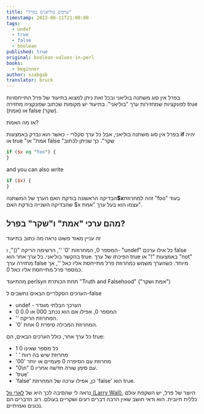 ```yaml
---
title: "ערכים בוליאנים בפרל"
timestamp: 2013-06-11T21:00:00
tags:
  - undef
  - true
  - false
  - boolean
published: true
original: boolean-values-in-perl
books:
  - beginner
author: szabgab
translator: bruck
---
```



בפרל אין סוג משתנה בוליאני ובכל זאת ניתן למצוא בתיעוד של פרל התייחסויות לפונקציות שמחזירות ערך "בוליאני".
בתיעוד יש מקומות שכתוב שפונקציה מחזירה true (אמת) או false (שקר).

אז מה האמת?



בפרל אין סוג משתנה בוליאני, אבל כל ערך סקלרי - כאשר הוא נבדק באמצעות <b>if</b>
יהיה או true "אמת" או false "שקר". כך שניתן לכתוב

```perl
if ($x eq "foo") {
}
```

and you can also write

```perl
if ($x) {
}
```

הבדיקה הראשונה בודקת האם הערך של המשתנה<b>$x</b>זהה למחרוזת "foo"
בעוד שהבדיקה השנייה בודקת האם  $x עצמו הוא בעל ערך "אמת".

## מהם ערכי "אמת" ו"שקר" בפרל?

זה עניין מאוד פשוט נראה מה כתוב בתיעוד

המספר 0, המחרוזות  '0'  '', הרשימה הריקה "()", ו- "undef"
כל אילו ערכם false בהקשר בוליאני. כל ערך אחר הוא true.
הפיכתו של ערך true באמצעות  "!" או "not" מחזירה ערך  false
מיוחד. כשהערך משמש כמחרוזת פרל מתייחסת אליו כאל '', אך כמספר פרל מתייחסת אליו כאל 0. 

מהתיעוד perlsyn תחת הכותרת  "Truth and Falsehood"  ("אמת ושקר")

הערכים הסקלריים הבאים נחשבים ל-false

* undef - הערכך הבלתי מוגדר
* 0  המספר 0, אפילו אם הוא נכתב  000  או 0.0
* ''   המחרוזת הריקה.
* '0'  המחרוזת המכילה סיפרת 0 אחת.

כל ערך אחר, כולל הערכים הבאים, הם true:

* 1 כל מספר שאינו 0
* ' '   מחרוזת שיש בה רווח
* '00'   מחרוזת עם הסיפרה 0 פעמיים או יותר
* "0\n"  0 עם סימן שורה חדשה אחריו.
* 'true'
* 'false'   כן, אפילו ערכה של המחרוזת  'false' הוא true.

נראה לי שהסיבה לכך היא של [ לארי וול (Larry Wall)](http://www.wall.org/~larry/),
היוצר של פרל, יש השקפת עולם כללית חיובית.
הוא ודאי חושב שאין הרבה דברים רעים ושקריים בעולם.
רוב הדברים הם נכונים ואמיתיים.

